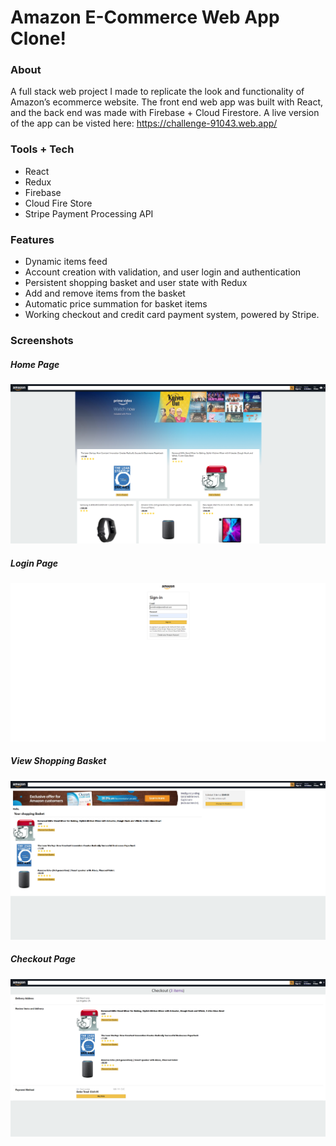 # Amazon E-Commerce Web App Clone!

### About
A full stack web project I made to replicate the look and functionality of Amazon’s ecommerce website. The front end web app was built with React, and the back end was made with Firebase + Cloud Firestore. A live version of the app can be visted here: https://challenge-91043.web.app/ 

### Tools + Tech
- React
- Redux
- Firebase
- Cloud Fire Store
- Stripe Payment Processing API

### Features
- Dynamic items feed
- Account creation with validation, and user login and authentication
- Persistent shopping basket and user state with Redux
- Add and remove items from the basket
- Automatic price summation for basket items
- Working checkout and credit card payment system, powered by Stripe. 


### Screenshots

##### Home Page
![](DemoImages/Home_1.png)

##### Login Page
![](DemoImages/Login_1.png)

##### View Shopping Basket
![](DemoImages/Basket_1.png)

##### Checkout Page
![](DemoImages/Checkout_1.png)
